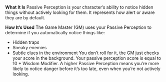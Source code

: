 **What It Is**
Passive Perception is your character’s ability to notice hidden things without actively looking for them. It represents how alert or aware they are by default.

**How It’s Used**
The Game Master (GM) uses your Passive Perception to determine if you automatically notice things like:
- Hidden traps
- Sneaky enemies
- Subtle clues in the environment
You don’t roll for it, the GM just checks your score in the background. Your passive perception score is equal to 10 + Wisdom Modifier.
A higher Passive Perception means you’re more likely to notice danger before it’s too late, even when you’re not actively looking.